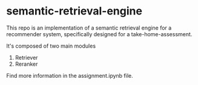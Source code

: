# semantic-retrieval-engine

This repo is an implementation of a semantic retrieval engine for a recommender system, specifically designed for a take-home-assessment.

It's composed of two main modules
1. Retriever
2. Reranker

Find more information in the assignment.ipynb file.

